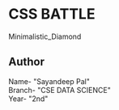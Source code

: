 # CSS BATTLE
Minimalistic_Diamond
## Author
Name- "Sayandeep Pal" <br>
Branch- "CSE DATA SCIENCE" <br>
Year- "2nd" 
